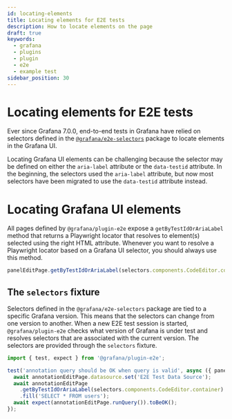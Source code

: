 ```yaml
---
id: locating-elements
title: Locating elements for E2E tests
description: How to locate elements on the page
draft: true
keywords:
  - grafana
  - plugins
  - plugin
  - e2e
  - example test
sidebar_position: 30
---
```


# Locating elements for E2E tests

Ever since Grafana 7.0.0, end-to-end tests in Grafana have relied on selectors defined in the [`@grafana/e2e-selectors`](https://github.com/grafana/grafana/tree/main/packages/grafana-e2e-selectors) package to locate elements in the Grafana UI. 

Locating Grafana UI elements can be challenging because the selector may be defined on either the `aria-label` attribute or the `data-testid` attribute. In the beginning, the selectors used the `aria-label` attribute, but now most selectors have been migrated to use the `data-testid` attribute instead.

# Locating Grafana UI elements

All pages defined by `@grafana/plugin-e2e` expose a `getByTestIdOrAriaLabel` method that returns a Playwright locator that resolves to element(s) selected using the right HTML attribute. Whenever you want to resolve a Playwright locator based on a Grafana UI selector, you should always use this method.

```ts
panelEditPage.getByTestIdOrAriaLabel(selectors.components.CodeEditor.container).click();
```

## The `selectors` fixture

Selectors defined in the `@grafana/e2e-selectors` package are tied to a specific Grafana version. This means that the selectors can change from one version to another. When a new E2E test session is started, `@grafana/plugin-e2e` checks what version of Grafana is under test and resolves selectors that are associated with the current version. The selectors are provided through the `selectors` fixture.

```ts
import { test, expect } from '@grafana/plugin-e2e';

test('annotation query should be OK when query is valid', async ({ panelEditPage, page, selectors }) => {
  await annotationEditPage.datasource.set('E2E Test Data Source');
  await annotationEditPage
    .getByTestIdOrAriaLabel(selectors.components.CodeEditor.container)
    .fill('SELECT * FROM users');
  await expect(annotationEditPage.runQuery()).toBeOK();
});
```
